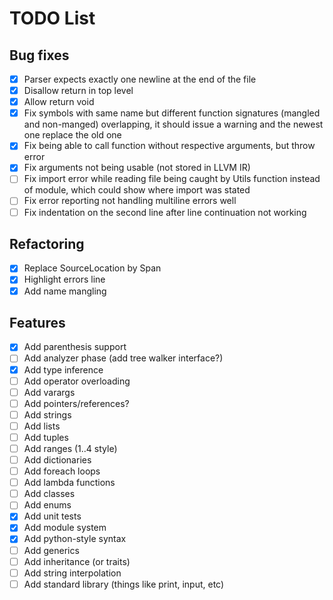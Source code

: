 # TODO List

## Bug fixes
- [x] Parser expects exactly one newline at the end of the file
- [x] Disallow return in top level
- [x] Allow return void
- [x] Fix symbols with same name but different function signatures (mangled and non-manged) overlapping, it should issue a warning and the newest one replace the old one
- [x] Fix being able to call function without respective arguments, but throw error
- [x] Fix arguments not being usable (not stored in LLVM IR)
- [ ] Fix import error while reading file being caught by Utils function instead of module, which could show where import was stated
- [ ] Fix error reporting not handling multiline errors well
- [ ] Fix indentation on the second line after line continuation not working

## Refactoring
- [x] Replace SourceLocation by Span
- [x] Highlight errors line
- [x] Add name mangling

## Features
- [x] Add parenthesis support
- [ ] Add analyzer phase (add tree walker interface?)
- [x] Add type inference
- [ ] Add operator overloading
- [ ] Add varargs
- [ ] Add pointers/references?
- [ ] Add strings
- [ ] Add lists
- [ ] Add tuples
- [ ] Add ranges (1..4 style)
- [ ] Add dictionaries
- [ ] Add foreach loops
- [ ] Add lambda functions
- [ ] Add classes
- [ ] Add enums
- [x] Add unit tests
- [x] Add module system
- [x] Add python-style syntax
- [ ] Add generics
- [ ] Add inheritance (or traits)
- [ ] Add string interpolation
- [ ] Add standard library (things like print, input, etc)